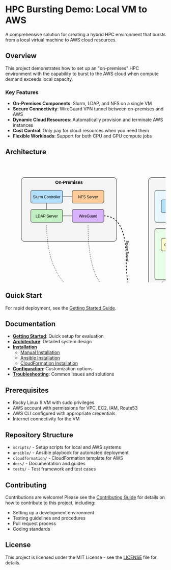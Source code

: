 # HPC Bursting Demo: Local VM to AWS

A comprehensive solution for creating a hybrid HPC environment that bursts from a local virtual machine to AWS cloud resources.

## Overview

This project demonstrates how to set up an "on-premises" HPC environment with the capability to burst to the AWS cloud when compute demand exceeds local capacity.

### Key Features

- **On-Premises Components**: Slurm, LDAP, and NFS on a single VM
- **Secure Connectivity**: WireGuard VPN tunnel between on-premises and AWS
- **Dynamic Cloud Resources**: Automatically provision and terminate AWS instances
- **Cost Control**: Only pay for cloud resources when you need them
- **Flexible Workloads**: Support for both CPU and GPU compute jobs

## Architecture

<svg width="800" height="600" xmlns="http://www.w3.org/2000/svg">
  <!-- SVG Architecture Diagram (preserved from original) -->
  <!-- On-Premises Environment -->
  <rect x="50" y="50" width="300" height="200" rx="10" fill="#f5f5f5" stroke="#000" />
  <text x="200" y="70" font-family="Arial" text-anchor="middle" font-weight="bold">On-Premises</text>
  
  <!-- On-Premises Components -->
  <rect x="80" y="90" width="100" height="40" rx="5" fill="#b3e0ff" stroke="#000" />
  <text x="130" y="115" font-family="Arial" text-anchor="middle" font-size="12">Slurm Controller</text>
  
  <rect x="80" y="150" width="100" height="40" rx="5" fill="#c2f0c2" stroke="#000" />
  <text x="130" y="175" font-family="Arial" text-anchor="middle" font-size="12">LDAP Server</text>
  
  <rect x="210" y="90" width="100" height="40" rx="5" fill="#ffcc99" stroke="#000" />
  <text x="260" y="115" font-family="Arial" text-anchor="middle" font-size="12">NFS Server</text>
  
  <rect x="210" y="150" width="100" height="40" rx="5" fill="#d9b3ff" stroke="#000" />
  <text x="260" y="175" font-family="Arial" text-anchor="middle" font-size="12">WireGuard</text>
  
  <!-- On-Premises Connections -->
  <line x1="130" y1="130" x2="130" y2="150" stroke="#000" />
  <line x1="180" y1="110" x2="210" y2="110" stroke="#000" />
  <line x1="180" y1="170" x2="210" y2="170" stroke="#000" />
  
  <!-- AWS Cloud Environment -->
  <rect x="450" y="50" width="300" height="450" rx="10" fill="#f5f5f5" stroke="#000" />
  <text x="600" y="70" font-family="Arial" text-anchor="middle" font-weight="bold">AWS Cloud</text>
  
  <!-- Public Subnet -->
  <rect x="470" y="90" width="260" height="100" rx="5" fill="#e6f7ff" stroke="#000" />
  <text x="600" y="105" font-family="Arial" text-anchor="middle" font-size="12">Public Subnet</text>
  
  <rect x="490" y="120" width="100" height="40" rx="5" fill="#b3e0ff" stroke="#000" />
  <text x="540" y="145" font-family="Arial" text-anchor="middle" font-size="12">Bastion Host</text>
  
  <rect x="610" y="120" width="100" height="40" rx="5" fill="#d9b3ff" stroke="#000" />
  <text x="660" y="145" font-family="Arial" text-anchor="middle" font-size="12">WireGuard</text>
  
  <!-- Private Subnet -->
  <rect x="470" y="210" width="260" height="160" rx="5" fill="#e6ffe6" stroke="#000" />
  <text x="600" y="225" font-family="Arial" text-anchor="middle" font-size="12">Private Subnet</text>
  
  <rect x="490" y="240" width="100" height="40" rx="5" fill="#ffffcc" stroke="#000" />
  <text x="540" y="265" font-family="Arial" text-anchor="middle" font-size="12">Compute Node</text>
  
  <rect x="610" y="240" width="100" height="40" rx="5" fill="#ffffcc" stroke="#000" />
  <text x="660" y="265" font-family="Arial" text-anchor="middle" font-size="12">Compute Node</text>
  
  <rect x="550" y="300" width="100" height="40" rx="5" fill="#ffd6cc" stroke="#000" />
  <text x="600" y="325" font-family="Arial" text-anchor="middle" font-size="12">GPU Node</text>
  
  <!-- AWS Services -->
  <rect x="470" y="390" width="260" height="90" rx="5" fill="#ffe6e6" stroke="#000" />
  <text x="600" y="405" font-family="Arial" text-anchor="middle" font-size="12">AWS Services</text>
  
  <rect x="490" y="420" width="100" height="40" rx="5" fill="#ffcccc" stroke="#000" />
  <text x="540" y="445" font-family="Arial" text-anchor="middle" font-size="12">Route 53</text>
  
  <rect x="610" y="420" width="100" height="40" rx="5" fill="#ffcccc" stroke="#000" />
  <text x="660" y="445" font-family="Arial" text-anchor="middle" font-size="12">IAM</text>
  
  <!-- Cross-Environment Connection -->
  <path d="M 310 170 Q 380 170 380 310 Q 380 450 450 450" stroke="#000" stroke-width="2" stroke-dasharray="5,5" fill="none" />
  <text x="380" y="280" font-family="Arial" text-anchor="middle" font-size="10" transform="rotate(90 380 280)">Secure Tunnel</text>
  
  <!-- AWS Internal Connections -->
  <line x1="590" y1="140" x2="610" y2="140" stroke="#000" />
  <line x1="540" y1="160" x2="540" y2="240" stroke="#000" />
  <line x1="660" y1="160" x2="660" y2="240" stroke="#000" />
  <line x1="540" y1="280" x2="540" y2="340" stroke="#000" stroke-dasharray="3,3" />
  <line x1="660" y1="280" x2="660" y2="340" stroke="#000" stroke-dasharray="3,3" />
  <line x1="600" y1="340" x2="600" y2="420" stroke="#000" />
  
  <!-- Data Flow Lines -->
  <path d="M 130 200 Q 130 500 490 440" stroke="#000" stroke-width="1" stroke-dasharray="3,3" fill="none" />
  <text x="300" y="480" font-family="Arial" text-anchor="middle" font-size="10">Launch Requests</text>
  
  <path d="M 260 200 Q 260 550 550 340" stroke="#000" stroke-width="1" stroke-dasharray="3,3" fill="none" />
  <text x="400" y="520" font-family="Arial" text-anchor="middle" font-size="10">NFS/Authentication</text>
</svg>

## Quick Start

For rapid deployment, see the [Getting Started Guide](docs/getting-started.md).

## Documentation

- [**Getting Started**](docs/getting-started.md): Quick setup for evaluation
- [**Architecture**](docs/architecture.md): Detailed system design
- [**Installation**](docs/installation/README.md)
  - [Manual Installation](docs/installation/manual.md)
  - [Ansible Installation](docs/installation/ansible.md)
  - [CloudFormation Installation](docs/installation/cloudformation.md)
- [**Configuration**](docs/configuration.md): Customization options
- [**Troubleshooting**](docs/troubleshooting.md): Common issues and solutions

## Prerequisites

- Rocky Linux 9 VM with sudo privileges
- AWS account with permissions for VPC, EC2, IAM, Route53
- AWS CLI configured with appropriate credentials
- Internet connectivity for the VM

## Repository Structure

- `scripts/` - Setup scripts for local and AWS systems
- `ansible/` - Ansible playbook for automated deployment
- `cloudformation/` - CloudFormation template for AWS
- `docs/` - Documentation and guides
- `tests/` - Test framework and test cases

## Contributing

Contributions are welcome! Please see the [Contributing Guide](CONTRIBUTING.md) for details on how to contribute to this project, including:

- Setting up a development environment
- Testing guidelines and procedures
- Pull request process
- Coding standards

## License

This project is licensed under the MIT License - see the [LICENSE](LICENSE) file for details.